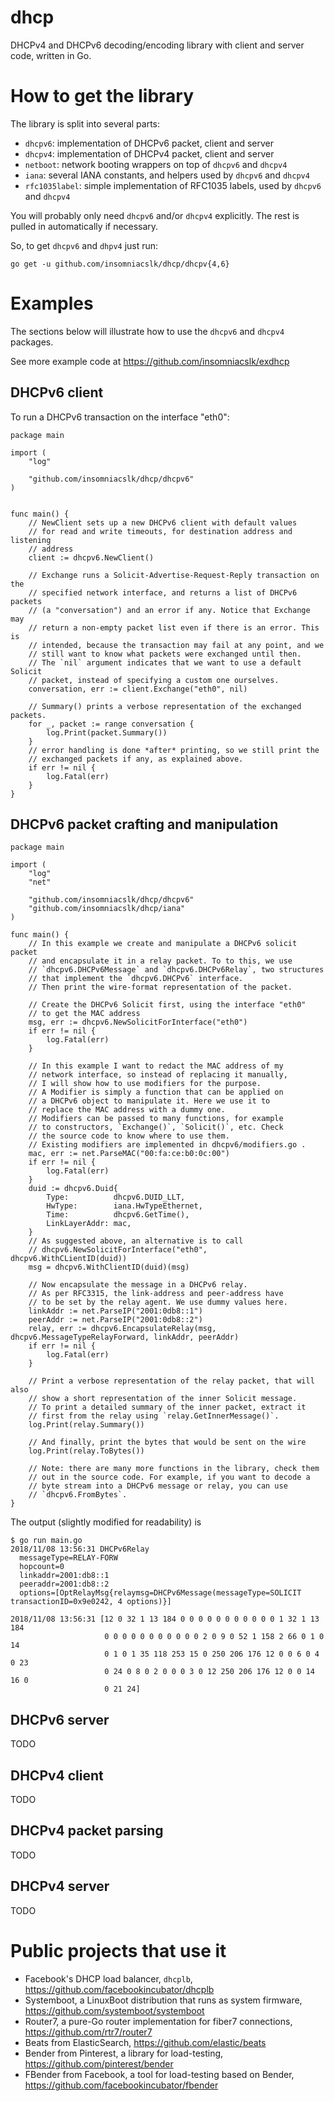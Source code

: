 # dhcp

DHCPv4 and DHCPv6 decoding/encoding library with client and server code, written in Go.

# How to get the library

The library is split into several parts:
* `dhcpv6`: implementation of DHCPv6 packet, client and server
* `dhcpv4`: implementation of DHCPv4 packet, client and server
* `netboot`: network booting wrappers on top of `dhcpv6` and `dhcpv4`
* `iana`: several IANA constants, and helpers used by `dhcpv6` and `dhcpv4`
* `rfc1035label`: simple implementation of RFC1035 labels, used by `dhcpv6` and
  `dhcpv4`

You will probably only need `dhcpv6` and/or `dhcpv4` explicitly. The rest is
pulled in automatically if necessary.


So, to get `dhcpv6` and `dhpv4` just run:
```
go get -u github.com/insomniacslk/dhcp/dhcpv{4,6}
```


# Examples

The sections below will illustrate how to use the `dhcpv6` and `dhcpv4`
packages.

See more example code at https://github.com/insomniacslk/exdhcp


## DHCPv6 client

To run a DHCPv6 transaction on the interface "eth0":

```
package main

import (
	"log"

	"github.com/insomniacslk/dhcp/dhcpv6"
)


func main() {
	// NewClient sets up a new DHCPv6 client with default values
	// for read and write timeouts, for destination address and listening
	// address
	client := dhcpv6.NewClient()
	
	// Exchange runs a Solicit-Advertise-Request-Reply transaction on the
	// specified network interface, and returns a list of DHCPv6 packets
	// (a "conversation") and an error if any. Notice that Exchange may
	// return a non-empty packet list even if there is an error. This is
	// intended, because the transaction may fail at any point, and we
	// still want to know what packets were exchanged until then.
	// The `nil` argument indicates that we want to use a default Solicit
	// packet, instead of specifying a custom one ourselves.
	conversation, err := client.Exchange("eth0", nil)
	
	// Summary() prints a verbose representation of the exchanged packets.
	for _, packet := range conversation {
		log.Print(packet.Summary())
	}
	// error handling is done *after* printing, so we still print the
	// exchanged packets if any, as explained above.
	if err != nil {
		log.Fatal(err)
	}
}
```


## DHCPv6 packet crafting and manipulation

```
package main

import (
	"log"
	"net"

	"github.com/insomniacslk/dhcp/dhcpv6"
	"github.com/insomniacslk/dhcp/iana"
)

func main() {
	// In this example we create and manipulate a DHCPv6 solicit packet
	// and encapsulate it in a relay packet. To to this, we use
	// `dhcpv6.DHCPv6Message` and `dhcpv6.DHCPv6Relay`, two structures
	// that implement the `dhcpv6.DHCPv6` interface.
	// Then print the wire-format representation of the packet.

	// Create the DHCPv6 Solicit first, using the interface "eth0"
	// to get the MAC address
	msg, err := dhcpv6.NewSolicitForInterface("eth0")
	if err != nil {
		log.Fatal(err)
	}

	// In this example I want to redact the MAC address of my
	// network interface, so instead of replacing it manually,
	// I will show how to use modifiers for the purpose.
	// A Modifier is simply a function that can be applied on
	// a DHCPv6 object to manipulate it. Here we use it to
	// replace the MAC address with a dummy one.
	// Modifiers can be passed to many functions, for example
	// to constructors, `Exchange()`, `Solicit()`, etc. Check
	// the source code to know where to use them.
	// Existing modifiers are implemented in dhcpv6/modifiers.go .
	mac, err := net.ParseMAC("00:fa:ce:b0:0c:00")
	if err != nil {
		log.Fatal(err)
	}
	duid := dhcpv6.Duid{
		Type:          dhcpv6.DUID_LLT,
		HwType:        iana.HwTypeEthernet,
		Time:          dhcpv6.GetTime(),
		LinkLayerAddr: mac,
	}
	// As suggested above, an alternative is to call
	// dhcpv6.NewSolicitForInterface("eth0", dhcpv6.WithCLientID(duid))
	msg = dhcpv6.WithClientID(duid)(msg)

	// Now encapsulate the message in a DHCPv6 relay.
	// As per RFC3315, the link-address and peer-address have
	// to be set by the relay agent. We use dummy values here.
	linkAddr := net.ParseIP("2001:0db8::1")
	peerAddr := net.ParseIP("2001:0db8::2")
	relay, err := dhcpv6.EncapsulateRelay(msg, dhcpv6.MessageTypeRelayForward, linkAddr, peerAddr)
	if err != nil {
		log.Fatal(err)
	}

	// Print a verbose representation of the relay packet, that will also
	// show a short representation of the inner Solicit message.
	// To print a detailed summary of the inner packet, extract it
	// first from the relay using `relay.GetInnerMessage()`.
	log.Print(relay.Summary())

	// And finally, print the bytes that would be sent on the wire
	log.Print(relay.ToBytes())

	// Note: there are many more functions in the library, check them
	// out in the source code. For example, if you want to decode a
	// byte stream into a DHCPv6 message or relay, you can use
	// `dhcpv6.FromBytes`.
}
```

The output (slightly modified for readability) is
```
$ go run main.go 
2018/11/08 13:56:31 DHCPv6Relay
  messageType=RELAY-FORW
  hopcount=0
  linkaddr=2001:db8::1
  peeraddr=2001:db8::2
  options=[OptRelayMsg{relaymsg=DHCPv6Message(messageType=SOLICIT transactionID=0x9e0242, 4 options)}]

2018/11/08 13:56:31 [12 0 32 1 13 184 0 0 0 0 0 0 0 0 0 0 0 1 32 1 13 184
                     0 0 0 0 0 0 0 0 0 0 0 2 0 9 0 52 1 158 2 66 0 1 0 14
                     0 1 0 1 35 118 253 15 0 250 206 176 12 0 0 6 0 4 0 23
                     0 24 0 8 0 2 0 0 0 3 0 12 250 206 176 12 0 0 14 16 0
                     0 21 24]
```

## DHCPv6 server

TODO

## DHCPv4 client

TODO


## DHCPv4 packet parsing

TODO


## DHCPv4 server

TODO


# Public projects that use it

* Facebook's DHCP load balancer, `dhcplb`, https://github.com/facebookincubator/dhcplb
* Systemboot, a LinuxBoot distribution that runs as system firmware, https://github.com/systemboot/systemboot 
* Router7, a pure-Go router implementation for fiber7 connections, https://github.com/rtr7/router7
* Beats from ElasticSearch, https://github.com/elastic/beats
* Bender from Pinterest, a library for load-testing, https://github.com/pinterest/bender
* FBender from Facebook, a tool for load-testing based on Bender, https://github.com/facebookincubator/fbender
